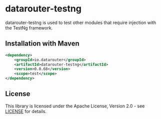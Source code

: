 # datarouter-testng

datarouter-testng is used to test other modules that require injection with the TestNg framework.

## Installation with Maven

```xml
<dependency>
	<groupId>io.datarouter</groupId>
	<artifactId>datarouter-testng</artifactId>
	<version>0.0.68</version>
	<scope>test</scope>
</dependency>
```

## License

This library is licensed under the Apache License, Version 2.0 - see [LICENSE](../LICENSE) for details.
